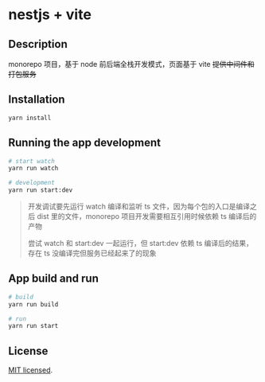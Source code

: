 # nestjs + vite

## Description

monorepo 项目，基于 node 前后端全栈开发模式，页面基于 vite ~~提供中间件和打包服务~~

## Installation

```bash
yarn install
```

## Running the app development

```bash
# start watch
yarn run watch

# development
yarn run start:dev
```

> 开发调试要先运行 watch 编译和监听 ts 文件，因为每个包的入口是编译之后 dist 里的文件，monorepo 项目开发需要相互引用时候依赖 ts 编译后的产物
>
> 尝试 watch 和 start:dev 一起运行，但 start:dev 依赖 ts 编译后的结果，存在 ts 没编译完但服务已经起来了的现象

## App build and run

```bash
# build
yarn run build

# run
yarn run start
```

## License

[MIT licensed](LICENSE).
